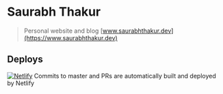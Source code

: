 # Saurabh Thakur

> Personal website and blog [www.saurabhthakur.dev](https://www.saurabhthakur.dev)

## Deploys

[![Netlify](https://www.netlify.com/img/global/badges/netlify-color-accent.svg)](https://app.netlify.com/sites/thakursaurabh1998)
Commits to master and PRs are automatically built and deployed by Netlify
